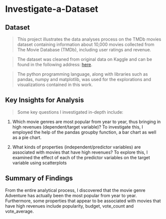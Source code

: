 # Investigate-a-Dataset

## Dataset
> This project illustrates the data analyses process on the TMDb movies dataset containing information about 10,000 movies collected from The Movie Database (TMDb), including user ratings and revenue.

> The dataset was cleaned from original data on Kaggle and can be found in the following address: [here](https://d17h27t6h515a5.cloudfront.net/topher/2017/October/59dd1c4c_tmdb-movies/tmdb-movies.csv).

> The python programming language, along with libraries such as pandas, numpy and matplotlib, was used for the explorations and visualizations contained in this work. 

## Key Insights for Analysis
> Some key questions I investigated in-depth include:

1. Which movie genres are most popular from year to year, thus bringing in high revenues (dependent/target variable)?
    To investigate this, I employed the help of the pandas groupby function, a bar chart as well as a pie chart.

2. What kinds of properties (independent/predictor variables) are associated with movies that have high revenues?
    To explore this, I examined the effect of each of the predictor variables on the target variable using scatterplots

## Summary of Findings
From the entire analytical process, I discovered that the movie genre Adventure has actually been the most popular from year to year. Furthermore, some properties that appear to be associated with movies that have high revenues include popularity, budget, vote_count and vote_average.
